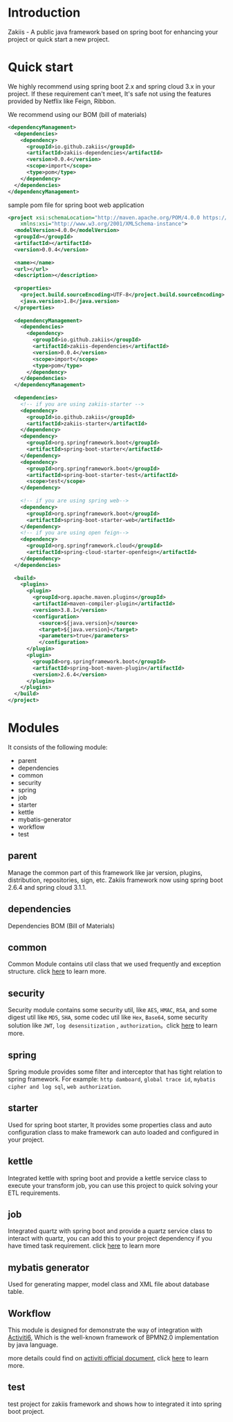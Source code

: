 # Introduction

Zakiis - A public java framework  based on spring boot for enhancing your project or quick start a new project. 

# Quick start

We highly recommend using spring boot 2.x and spring cloud 3.x in your project. If these requirement can't meet, It's safe not using the features provided by Netflix  like Feign, Ribbon.

We recommend using our BOM (bill of materials)

```xml
<dependencyManagement>
  <dependencies>
    <dependency>
      <groupId>io.github.zakiis</groupId>
      <artifactId>zakiis-dependencies</artifactId>
      <version>0.0.4</version>
      <scope>import</scope>
      <type>pom</type>
    </dependency>
  </dependencies>
</dependencyManagement>
```

sample pom file for spring boot web application

```xml
<project xsi:schemaLocation="http://maven.apache.org/POM/4.0.0 https://maven.apache.org/xsd/maven-4.0.0.xsd" xmlns="http://maven.apache.org/POM/4.0.0"
    xmlns:xsi="http://www.w3.org/2001/XMLSchema-instance">
  <modelVersion>4.0.0</modelVersion>
  <groupId></groupId>
  <artifactId></artifactId>
  <version>0.0.4</version>
  
  <name></name>
  <url></url>
  <description></description>
  
  <properties>
    <project.build.sourceEncoding>UTF-8</project.build.sourceEncoding>
    <java.version>1.8</java.version>
  </properties>
  
  <dependencyManagement>
    <dependencies>
      <dependency>
        <groupId>io.github.zakiis</groupId>
        <artifactId>zakiis-dependencies</artifactId>
        <version>0.0.4</version>
        <scope>import</scope>
        <type>pom</type>
      </dependency>
    </dependencies>
  </dependencyManagement>
    
  <dependencies>
    <!-- if you are using zakiis-starter -->
    <dependency>
      <groupId>io.github.zakiis</groupId>
      <artifactId>zakiis-starter</artifactId>
    </dependency>
    <dependency>
	  <groupId>org.springframework.boot</groupId>
	  <artifactId>spring-boot-starter</artifactId>
	</dependency>
    <dependency>
	  <groupId>org.springframework.boot</groupId>
	  <artifactId>spring-boot-starter-test</artifactId>
	  <scope>test</scope>
	</dependency>
	
    <!-- if you are using spring web-->
    <dependency>
	  <groupId>org.springframework.boot</groupId>
      <artifactId>spring-boot-starter-web</artifactId>
    </dependency>
    <!-- if you are using open feign-->
    <dependency>
	  <groupId>org.springframework.cloud</groupId>
	  <artifactId>spring-cloud-starter-openfeign</artifactId>
    </dependency>
  </dependencies>
    
  <build>
    <plugins>
      <plugin>
        <groupId>org.apache.maven.plugins</groupId>
        <artifactId>maven-compiler-plugin</artifactId>
        <version>3.8.1</version>
        <configuration>
          <source>${java.version}</source>
          <target>${java.version}</target>
          <parameters>true</parameters>
          </configuration>
      </plugin>
      <plugin>
        <groupId>org.springframework.boot</groupId>
        <artifactId>spring-boot-maven-plugin</artifactId>
        <version>2.6.4</version>
      </plugin>
    </plugins>
  </build>
</project>
```

# Modules

It  consists of the following module:

- parent 
- dependencies
- common
- security
- spring
- job
- starter
- kettle
- mybatis-generator
- workflow
- test

## parent

Manage the common part of this framework like jar version, plugins, distribution, repositories, sign, etc. Zakiis framework now using spring boot 2.6.4 and spring cloud 3.1.1. 

## dependencies

Dependencies BOM (Bill of Materials)

## common

Common Module contains util class that we used frequently and exception structure. click [here](https://github.com/zakiis/common/blob/main/README.md) to learn more.

## security

Security module contains some security util, like `AES`, `HMAC`, `RSA`, and some digest util like `MD5`, `SHA`, some codec util like `Hex`, `Base64`, some security solution like `JWT`, `log desensitization` , `authorization`。click [here]( https://github.com/zakiis/security/blob/main/README.md) to learn more.

## spring

Spring module provides some filter and interceptor that has tight relation to spring framework. For example: `http damboard`, `global trace id`, `mybatis cipher and log sql`, `web authorization`.

## starter

Used for spring boot starter, It provides some properties class and auto configuration class to make framework can auto loaded and configured in your project.

## kettle

Integrated kettle with spring boot and provide a kettle service class to execute your transform job, you can use this project to quick solving your ETL requirements.

## job

Integrated quartz with spring boot and provide a quartz service class to interact with quartz, you can add this to your project dependency if you have timed task requirement. click [here](https://github.com/zakiis/job/blob/main/README.md) to learn more

## mybatis generator

Used for generating mapper, model class and XML file about database table.

## Workflow

This module is designed for demonstrate the way of integration with [Activiti6](https://www.activiti.org/), Which is the well-known framework of BPMN2.0 implementation by java language.

more details could find  on [activiti official document](https://www.activiti.org/userguide/#_introduction), click [here](https://github.com/zakiis/workflow/blob/main/README.md) to learn more.

## test

test project for zakiis framework and shows how to integrated it into spring boot project.